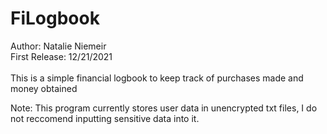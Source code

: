# FiLogbook
Author: Natalie Niemeir </br>
First Release: 12/21/2021 </br> </br>
This is a simple financial logbook to keep track of purchases made and money obtained

Note: This program currently stores user data in unencrypted txt files, I do not reccomend inputting sensitive data into it.
